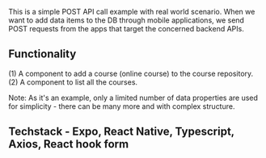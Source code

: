 This is a simple POST API call example with real world scenario. When we want to add data items to the DB through mobile applications, we send POST requests from the apps that target the concerned backend APIs.

## Functionality

(1) A component to add a course (online course) to the course repository. (2) A component to list all the courses.

Note: As it's an example, only a limited number of data properties are used for simplicity - there can be many more and with complex structure.

## Techstack - Expo, React Native, Typescript, Axios, React hook form
